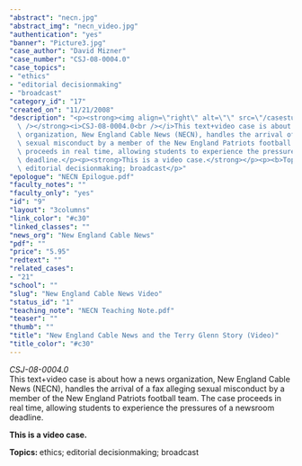 ```yaml
---
"abstract": "necn.jpg"
"abstract_img": "necn_video.jpg"
"authentication": "yes"
"banner": "Picture3.jpg"
"case_author": "David Mizner"
"case_number": "CSJ-08-0004.0"
"case_topics":
- "ethics"
- "editorial decisionmaking"
- "broadcast"
"category_id": "17"
"created_on": "11/21/2008"
"description": "<p><strong><img align=\"right\" alt=\"\" src=\"/casestudy/files/photos/250/necn_video.jpg\"\
  \ /></strong><i>CSJ-08-0004.0<br /></i>This text+video case is about how a news\
  \ organization, New England Cable News (NECN), handles the arrival of a fax alleging\
  \ sexual misconduct by a member of the New England Patriots football team. The case\
  \ proceeds in real time, allowing students to experience the pressures of a newsroom\
  \ deadline.</p><p><strong>This is a video case.</strong></p><p><b>Topics: </b>ethics;\
  \ editorial decisionmaking; broadcast</p>"
"epologue": "NECN Epilogue.pdf"
"faculty_notes": ""
"faculty_only": "yes"
"id": "9"
"layout": "3columns"
"link_color": "#c30"
"linked_classes": ""
"news_org": "New England Cable News"
"pdf": ""
"price": "5.95"
"redtext": ""
"related_cases":
- "21"
"school": ""
"slug": "New England Cable News Video"
"status_id": "1"
"teaching_note": "NECN Teaching Note.pdf"
"teaser": ""
"thumb": ""
"title": "New England Cable News and the Terry Glenn Story (Video)"
"title_color": "#c30"
---
```

<p><strong><img align="right" alt="" src="/casestudy/files/photos/250/necn_video.jpg" /></strong><i>CSJ-08-0004.0<br /></i>This text+video case is about how a news organization, New England Cable News (NECN), handles the arrival of a fax alleging sexual misconduct by a member of the New England Patriots football team. The case proceeds in real time, allowing students to experience the pressures of a newsroom deadline.</p><p><strong>This is a video case.</strong></p><p><b>Topics: </b>ethics; editorial decisionmaking; broadcast</p>
